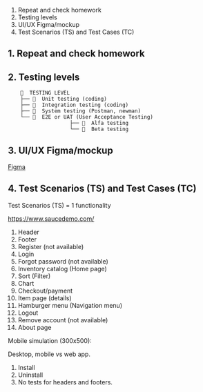 1. Repeat and check homework
2. Testing levels
3. UI/UX Figma/mockup
4. Test Scenarios (TS) and Test Cases (TC)

## 1. Repeat and check homework

## 2. Testing levels
```
    🧪  TESTING LEVEL
    ├── 🧩  Unit testing (coding)
    ├── 🧩  Integration testing (coding)
    ├── 🧩  System testing (Postman, newman)
    └── 🧩  E2E or UAT (User Acceptance Testing)
                    ├── 🧩  Alfa testing
                    └── 🧩  Beta testing
```

## 3. UI/UX Figma/mockup
[Figma](https://www.figma.com)


## 4. Test Scenarios (TS) and Test Cases (TC)


Test Scenarios (TS) = 1 functionality

https://www.saucedemo.com/

1. Header
2. Footer
3. Register (not available)
4. Login
5. Forgot password (not available)
6. Inventory catalog (Home page)
7. Sort (Filter)
8. Chart
9. Checkout/payment
10. Item page (details)
11. Hamburger menu (Navigation menu)
12. Logout
13. Remove account (not available)
14. About page

Mobile simulation (300x500):

Desktop, mobile vs web app.
1. Install
2. Uninstall
3. No tests for headers and footers.

